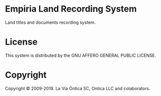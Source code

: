 ﻿# Empiria Land Recording System

Land titles and documents recording system.

# License

This system is distributed by the GNU AFFERO GENERAL PUBLIC LICENSE.

# Copyright

Copyright © 2009-2019. La Vía Óntica SC, Ontica LLC and colaborators.
